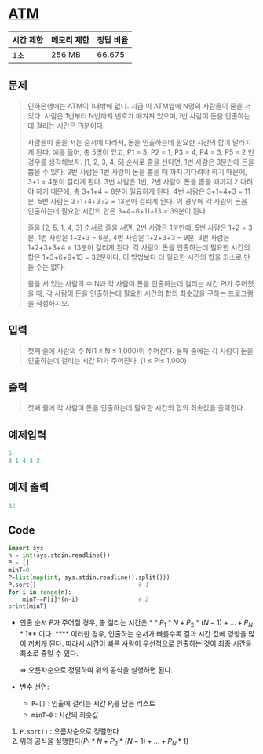# [ATM](https://www.acmicpc.net/problem/11399)

| 시간 제한 | 메모리 제한 | 정답 비율 |
| --- | --- | --- |
| 1초 | 256 MB | 66.675 |

## 문제

> 인하은행에는 ATM이 1대밖에 없다. 지금 이 ATM앞에 N명의 사람들이 줄을 서있다. 사람은 1번부터 N번까지 번호가 매겨져 있으며, i번 사람이 돈을 인출하는데 걸리는 시간은 Pi분이다.
> 
> 
> 사람들이 줄을 서는 순서에 따라서, 돈을 인출하는데 필요한 시간의 합이 달라지게 된다. 예를 들어, 총 5명이 있고, P1 = 3, P2 = 1, P3 = 4, P4 = 3, P5 = 2 인 경우를 생각해보자. [1, 2, 3, 4, 5] 순서로 줄을 선다면, 1번 사람은 3분만에 돈을 뽑을 수 있다. 2번 사람은 1번 사람이 돈을 뽑을 때 까지 기다려야 하기 때문에, 3+1 = 4분이 걸리게 된다. 3번 사람은 1번, 2번 사람이 돈을 뽑을 때까지 기다려야 하기 때문에, 총 3+1+4 = 8분이 필요하게 된다. 4번 사람은 3+1+4+3 = 11분, 5번 사람은 3+1+4+3+2 = 13분이 걸리게 된다. 이 경우에 각 사람이 돈을 인출하는데 필요한 시간의 합은 3+4+8+11+13 = 39분이 된다.
> 
> 줄을 [2, 5, 1, 4, 3] 순서로 줄을 서면, 2번 사람은 1분만에, 5번 사람은 1+2 = 3분, 1번 사람은 1+2+3 = 6분, 4번 사람은 1+2+3+3 = 9분, 3번 사람은 1+2+3+3+4 = 13분이 걸리게 된다. 각 사람이 돈을 인출하는데 필요한 시간의 합은 1+3+6+9+13 = 32분이다. 이 방법보다 더 필요한 시간의 합을 최소로 만들 수는 없다.
> 
> 줄을 서 있는 사람의 수 N과 각 사람이 돈을 인출하는데 걸리는 시간 Pi가 주어졌을 때, 각 사람이 돈을 인출하는데 필요한 시간의 합의 최솟값을 구하는 프로그램을 작성하시오.
> 

## 입력

> 첫째 줄에 사람의 수 N(1 ≤ N ≤ 1,000)이 주어진다. 둘째 줄에는 각 사람이 돈을 인출하는데 걸리는 시간 Pi가 주어진다. (1 ≤ Pi≤ 1,000)
> 

## 출력

> 첫째 줄에 각 사람이 돈을 인출하는데 필요한 시간의 합의 최솟값을 출력한다.
> 

## 예제입력

```python
5
3 1 4 3 2
```

## 예제 출력

```python
32
```

## Code

```python
import sys
n = int(sys.stdin.readline())
P = []
minT=0
P=list(map(int, sys.stdin.readline().split()))
P.sort()                             # 1
for i in range(n):
    minT+=P[i]*(n-i)                 # 2
print(minT)
```

- 인출 순서 $P$가 주어질 경우, 총 걸리는 시간은  $**P_1 * N + P_2 * (N-1) + ... + P_N * 1$** 이다. **** 이러한 경우, 인출하는 순서가 빠를수록 결과 시간 값에 영향을 많이 끼치게 된다. 따라서 시간이 빠른 사람이 우선적으로 인출하는 것이 최종 시간을 최소로 줄일 수 있다.
    
    ⇒ 오름차순으로 정렬하여 위의 공식을 실행하면 된다.
    

- 변수 선언:
    - `P=[]` : 인출에 걸리는 시간 $P_i$를 담은 리스트
    - `minT=0` : 시간의 최솟값

 

1. `P.sort()` : 오름차순으로 정렬한다
2. 위의 공식을 실행한다$(P_1 * N + P_2 * (N-1) + ... + P_N * 1)$